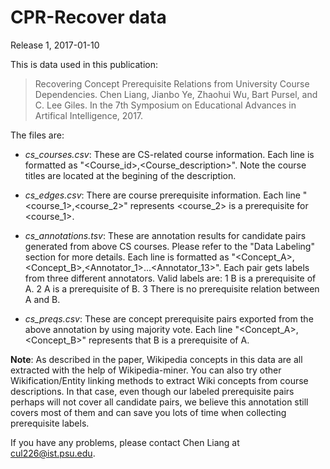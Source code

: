 # CPR-Recover data

Release 1, 2017-01-10

This is data used in this publication:
> Recovering Concept Prerequisite Relations from University Course Dependencies. 
> Chen Liang, Jianbo Ye, Zhaohui Wu, Bart Pursel, and C. Lee Giles.
> In the 7th Symposium on Educational Advances in Artifical Intelligence, 2017.

The files are:

- *cs_courses.csv*: These are CS-related course information. Each line is formatted as "\<Course_id\>,\<Course_description\>". Note the course titles are located at the begining of the description.

- *cs_edges.csv*: There are course prerequisite information. Each line "\<course_1\>,\<course_2\>" represents \<course_2\> is a prerequisite for \<course_1\>.

- *cs_annotations.tsv*: These are annotation results for candidate pairs generated from above CS courses. Please refer to the "Data Labeling" section for more details. Each line is formatted as "\<Concept_A\>,\<Concept_B\>,\<Annotator_1\>...\<Annotator_13\>". Each pair gets labels from three different annotators. Valid labels are:
  1 B is a prerequisite of A.
  2 A is a prerequisite of B.
  3 There is no prerequisite relation between A and B.
  
- *cs_preqs.csv*: These are concept prerequisite pairs exported from the above annotation by using majority vote. Each line "\<Concept_A\>,\<Concept_B\>" represents that B is a prerequisite of A.

<strong>Note</strong>: As described in the paper, Wikipedia concepts in this data are all extracted with the help of Wikipedia-miner. You can also try other Wikification/Entity linking methods to extract Wiki concepts from course descriptions. In that case, even though our labeled prerequisite pairs perhaps will not cover all candidate pairs, we believe this annotation still covers most of them and can save you lots of time when collecting prerequisite labels.

If you have any problems, please contact Chen Liang at <cul226@ist.psu.edu>.
